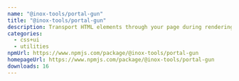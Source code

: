 ```yaml
---
name: "@inox-tools/portal-gun"
title: "@inox-tools/portal-gun"
description: Transport HTML elements through your page during rendering using Portals.
categories:
  - css+ui
  - utilities
npmUrl: https://www.npmjs.com/package/@inox-tools/portal-gun
homepageUrl: https://www.npmjs.com/package/@inox-tools/portal-gun
downloads: 16
---
```

